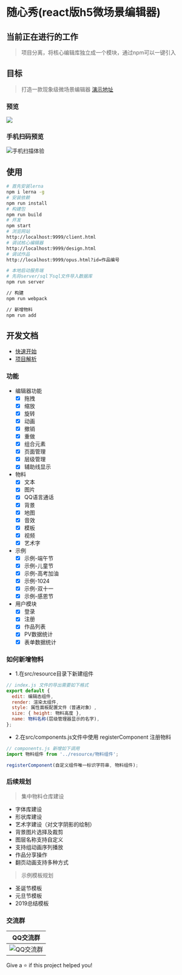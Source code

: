 # 随心秀(react版h5微场景编辑器)

## 当前正在进行的工作
> 项目分离，将核心编辑库独立成一个模块，通过npm可以一键引入

## 目标
> 打造一款现象级微场景编辑器 [演示地址](http://show.lzuntalented.cn)

### 预览
![](http://www.lzuntalented.cn/img/edit.gif)

### 手机扫码预览
![手机扫描体验](http://www.lzuntalented.cn/img/eq-11.png)

## 使用

```bash
# 首先安装lerna
npm i lerna -g
# 安装依赖
npm run install
# 构建包
npm run build
# 开发
npm start
# 浏览网站
http://localhost:9999/client.html
# 调试核心编辑器
http://localhost:9999/design.html
# 调试作品
http://localhost:9999/opus.html?id=作品编号

# 本地启动服务端
# 先将server/sql下sql文件导入数据库
npm run server

// 构建
npm run webpack

// 新增物料
npm run add
```

## 开发文档
* [快速开始](http://blog.lzuntalented.cn/sxx/%E5%BF%AB%E9%80%9F%E5%BC%80%E5%A7%8B.html)
* [项目解析](http://blog.lzuntalented.cn/sxx/%E9%A1%B9%E7%9B%AE%E8%A7%A3%E6%9E%90.html)


### 功能

* 编辑器功能
    - [x] 拖拽
    - [x] 缩放
    - [x] 旋转
    - [x] 动画
    - [x] 撤销
    - [x] 重做
    - [x] 组合元素
    - [x] 页面管理
    - [x] 层级管理
    - [x] 辅助线显示

* 物料
    - [x] 文本
    - [x] 图片
    - [x] QQ语言通话
    - [x] 背景
    - [x] 地图
    - [x] 音效
    - [x] 模板
    - [x] 视频
    - [x] 艺术字

* 示例
    - [x] 示例-端午节
    - [x] 示例-儿童节
    - [x] 示例-高考加油
    - [x] 示例-1024
    - [x] 示例-双十一
    - [x] 示例-感恩节

* 用户模块
    - [x] 登录
    - [x] 注册
    - [x] 作品列表
    - [x] PV数据统计
    - [x] 表单数据统计
### 如何新增物料
* 1.在src/resource目录下新建组件
``` js
// index.js 文件的导出需要如下格式
export default {
  edit: 编辑态组件,
  render: 渲染太组件,
  style: 属性面板配置文件（普通对象）,
  size: { height: 物料高度 },
  name: 物料名称(层级管理器显示的名字),
};

```
* 2.在src/components.js文件中使用 registerComponent 注册物料
``` js
// components.js 新增如下调用
import 物料组件 from '../resource/物料组件';

registerComponent(自定义组件唯一标识字符串, 物料组件);
```

### 后续规划
> 集中物料仓库建设
* 字体库建设
* 形状库建设
* 艺术字建设（对文字阴影的绘制）
* 背景图片选择及裁剪
* 图层名称支持自定义
* 支持组动画序列播放
* 作品分享操作
* 翻页动画支持多种方式

> 示例模板规划
* 圣诞节模板
* 元旦节模板
* 2019总结模板

### 交流群


| QQ交流群  |
| ----  |
| ![QQ交流群](http://www.lzuntalented.cn/img/sxx-qq.png) |

Give a ⭐️ if this project helped you!